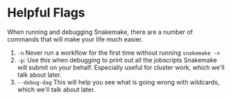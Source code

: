 # Helpful Flags

When running and debugging Snakemake, there are a number of commands that will make your life much easier.

1. `-n` Never run a workflow for the first time without running `snakemake -n`
2. `-p`: Use this when debugging to print out all the jobscripts Snakemake will submit on your behalf. Especially useful for cluster work, which we'll talk about later.
3. `--debug-dag` This will help you see what is going wrong with wildcards, which we'll talk about later.
